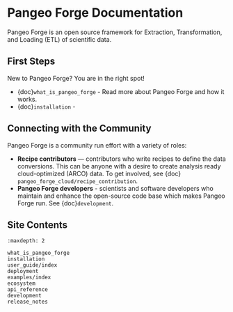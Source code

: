 # Pangeo Forge Documentation

Pangeo Forge is an open source framework for Extraction, Transformation, and Loading (ETL) of scientific data.

## First Steps

New to Pangeo Forge? You are in the right spot!

- {doc}`what_is_pangeo_forge` - Read more about Pangeo Forge and how it works.
- {doc}`installation` -

## Connecting with the Community

Pangeo Forge is a community run effort with a variety of roles:

- **Recipe contributors** — contributors who write recipes to define the data conversions. This can be
anyone with a desire to create analysis ready cloud-optimized (ARCO) data. To get involved, see {doc}
`pangeo_forge_cloud/recipe_contribution`.
- **Pangeo Forge developers** - scientists and software developers who maintain and enhance the
open-source code base which makes Pangeo Forge run. See {doc}`development`.


## Site Contents

```{toctree}
:maxdepth: 2

what_is_pangeo_forge
installation
user_guide/index
deployment
examples/index
ecosystem
api_reference
development
release_notes
```
